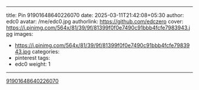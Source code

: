
---
title: Pin 91901648640226070
date: 2025-03-11T21:42:08+05:30
author: edc0
avatar: /me/edc0.jpg
authorlink: https://github.com/edczero
cover: https://i.pinimg.com/564x/81/39/9f/81399f0f0e7490c91bbb4fcfe7983943.jpg
images:
   - https://i.pinimg.com/564x/81/39/9f/81399f0f0e7490c91bbb4fcfe7983943.jpg
categories:
  - pinterest
tags:
  - edc0
weight: 1
---

<!--more-->

[91901648640226070](https://in.pinterest.com/pin/91901648640226070/)

	